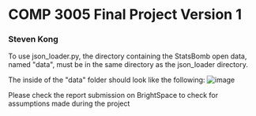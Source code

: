 # COMP 3005 Final Project Version 1
### Steven Kong

To use json_loader.py, the directory containing the StatsBomb open data, named "data", must be in the same directory as the json_loader directory.

The inside of the "data" folder should look like the following:
![image](https://github.com/stevenkong24/3005FinalProject/assets/99783492/f818523f-9308-478c-a0c1-21baf4bb9b56)

Please check the report submission on BrightSpace to check for assumptions made during the project
